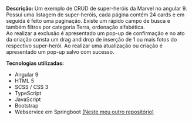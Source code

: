 <b>Descrição: </b> Um exemplo de CRUD de super-heróis da Marvel no angular 9. </br>
Possui uma listagem de super-heróis, cada página contém 24 cards e em seguida é feito uma paginação. Existe um rápido campo de busca e também filtros por categoria Terra, ordenação alfabética.</br>
Ao realizar a exclusão é apresentado um pop-up de confirmação e no ato da criação consta um drag and drop de inserção de 1 ou mais fotos do respectivo super-herói. Ao realizar uma atualização ou criação é apresentado um pop-up salvo com sucesso.


<b>Tecnologias utilizadas:</b>
<ul>
  <li>Angular 9</li>
  <li>HTML 5 </li>
  <li>SCSS / CSS 3</li>
  <li>TypeScript</li>
  <li>JavaScript</li>
  <li>Bootstrap</li>
  <li>Webservice em Springboot <a href="https://github.com/dustanisci/api-marvel" target="_blank">(Neste meu outro repositório)</a></li>
</ul>

